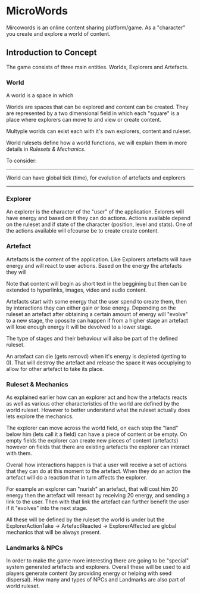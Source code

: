# MicroWords

Mircowords is an online content sharing platform/game.
As a "character" you create and explore a world of content.

## Introduction to Concept

The game consists of three main entities. Worlds, Explorers and Artefacts. 


### World

A world is a space in which 

Worlds are spaces that can be explored and content can be created.
They are represented by a two dimensional field in which each "square" is a place where explorers can move to and view or create content.

Multyple worlds can exist each with it's own explorers, content and ruleset.

World rulesets define how a world functions, we will explain them in more details in *Rulesets & Mechanics*.


To consider:
*****
World can have global tick (time), for evolution of artefacts and explorers
*****

### Explorer

An explorer is the character of the "user" of the application. Exlorers will have energy and based on it they can do actions.
Actions available depend on the ruleset and if state of the character (position, level and stats).
One of the actions available will ofcourse be to create create content.


### Artefact

Artefacts is the content of the application. Like Explorers artefacts will have energy and will react to user actions.
Based on the energy the artefacts they will

Note that content will begin as short text in the beggining but then can be extended to hyperlinks, images, video and audio content.

Artefacts start with some energy that the user spend to create them, then by interactions they can either gain or lose energy.
Depending on the ruleset an artefact after obtaining a certain amount of energy will "evolve" to a new stage, the opossite can happen if from a higher stage
an artefact will lose enough energy it will be devolved to a lower stage.

The type of stages and their behaviour will also be part of the defined ruleset.

An artefact can die (gets removd) when it's energy is depleted (getting to 0). That will destroy the artefact and release the space it was occupiying to
allow for other artefact to take its place.

### Ruleset & Mechanics

As explained earlier how can an explorer act and how the artefacts reacts as well as various other characteristics of the world are defined
by the world ruleset. However to better understand what the ruleset actually does lets explore the mechanics.

The explorer can move across the world field, on each step the "land" below him (lets call it a field) can have a piece of content or be empty.
On empty fields the explorer can create new pieces of content (artefacts) however on fields that there are existing artefacts the explorer can interact with them.

Overall how interactions happen is that a user will receive a set of actions that they can do at this moment to the artefact. When they do an action the artefact will do a reaction that in turn affects the explorer.

For example an explorer can "nurish" an artefact, that will cost him 20 energy then the artefact will rereact by receiving 20 energy, and sending a link to the user.
Then with that link the artefact can further benefit the user if it "evolves" into the next stage.

All these will be defined by the ruleset the world is under but the ExplorerActionTake -> ArtefactReacted -> ExplorerAffected are global mechanics that will be always present.

### Landmarks & NPCs

In order to make the game more interesting there are going to be "special" system generated artefacts and explorers.
Overall these will be used to aid players generate content (by providing energy or helping with seed dispersal).
How many and types of NPCs and Landmarks are also part of world ruleset.

    
